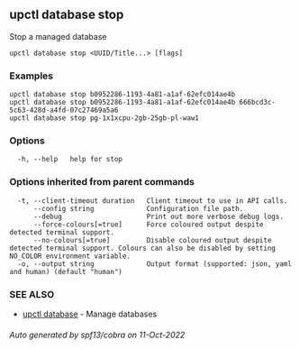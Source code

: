 ## upctl database stop

Stop a managed database

```
upctl database stop <UUID/Title...> [flags]
```

### Examples

```
upctl database stop b0952286-1193-4a81-a1af-62efc014ae4b
upctl database stop b0952286-1193-4a81-a1af-62efc014ae4b 666bcd3c-5c63-428d-a4fd-07c27469a5a6
upctl database stop pg-1x1xcpu-2gb-25gb-pl-waw1
```

### Options

```
  -h, --help   help for stop
```

### Options inherited from parent commands

```
  -t, --client-timeout duration   Client timeout to use in API calls.
      --config string             Configuration file path.
      --debug                     Print out more verbose debug logs.
      --force-colours[=true]      Force coloured output despite detected terminal support.
      --no-colours[=true]         Disable coloured output despite detected terminal support. Colours can also be disabled by setting NO_COLOR environment variable.
  -o, --output string             Output format (supported: json, yaml and human) (default "human")
```

### SEE ALSO

* [upctl database](upctl_database.md)	 - Manage databases

###### Auto generated by spf13/cobra on 11-Oct-2022
